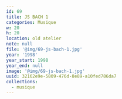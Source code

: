 ```yaml
---
id: 69
title: JS BACH 1
categories: Musique
w: 20
h: 20
location: old atelier
note: null
file: '@img/69-js-bach-1.jpg'
year: '1998'
year_start: 1998
year_end: null
image: '@img/69-js-bach-1.jpg'
uuid: 32162e9e-5809-476d-8e89-a10fed786da7
collections:
  - musique
---
```


